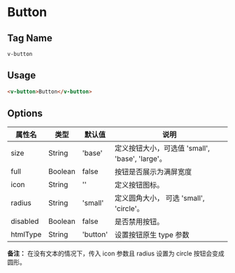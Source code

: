# Button

## Tag Name
`v-button`

## Usage
```html
<v-button>Button</v-button>
```

## Options

属性名   |    类型   |     默认值     |     说明
----    | ----    | ----    | ----    |
size  | String  | 'base' |  定义按钮大小，可选值 'small', 'base', 'large'。
full  | Boolean | false  | 按钮是否展示为满屏宽度
icon  | String  | ''  |  定义按钮图标。
radius | String | 'small' | 定义圆角大小， 可选 'small', 'circle'。
disabled | Boolean | false | 是否禁用按钮。
htmlType | String | 'button' | 设置按钮原生 type 参数

**备注：**
在没有文本的情况下，传入 icon 参数且 radius 设置为 circle 按钮会变成圆形。

